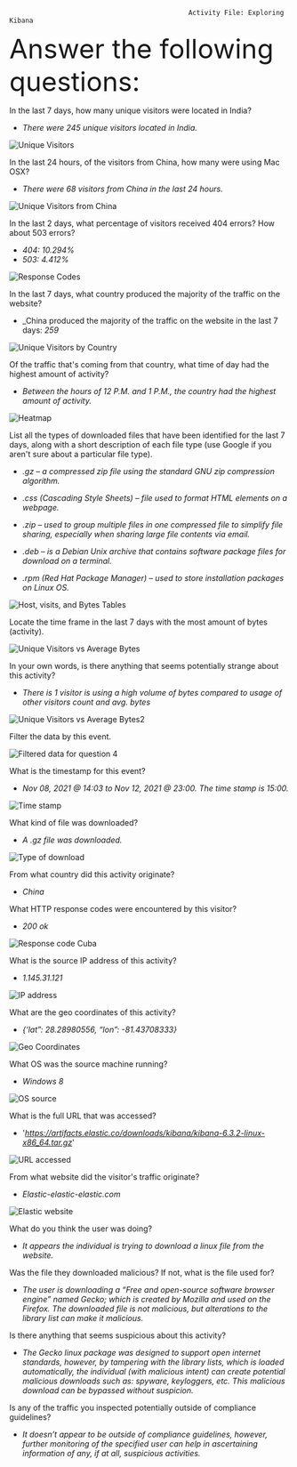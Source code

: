                                                  Activity File: Exploring Kibana
 <font size="12"> Answer the following questions:</font> 

In the last 7 days, how many unique visitors were located in India? 

- _There were 245 unique visitors located in India._

![Unique Visitors](https://user-images.githubusercontent.com/88859779/142128674-2385e89b-445b-4819-bcf6-4b704760fea0.png)
 
In the last 24 hours, of the visitors from China, how many were using Mac OSX?

- _There were 68 visitors from China in the last 24 hours._

![Unique Visitors from China](https://user-images.githubusercontent.com/88859779/142128721-8c82da3b-0849-4af8-90d8-c0ac6fa7865f.png)

In the last 2 days, what percentage of visitors received 404 errors? How about 503 errors? 

- _404: 10.294%_
- _503: 4.412%_

![Response Codes](https://user-images.githubusercontent.com/88859779/142128749-52541dbc-4aea-451b-bb01-2d1631e6d7bc.png)

In the last 7 days, what country produced the majority of the traffic on the website?

- _China produced the majority of the traffic on the website in the last 7 days: _259_

![Unique Visitors by Country](https://user-images.githubusercontent.com/88859779/142128789-63953972-6983-4f7b-86a3-63486d379118.png)

Of the traffic that's coming from that country, what time of day had the highest amount of activity?

- _Between the hours of 12 P.M. and 1 P.M., the country had the highest amount of activity._

![Heatmap](https://user-images.githubusercontent.com/88859779/142128830-1885d823-84de-494e-8b37-a4961b3a5c59.png)

List all the types of downloaded files that have been identified for the last 7 days, along with a short description of each file type (use Google if you aren't sure about a particular file type).

- _.gz – a compressed zip file using the standard GNU zip compression algorithm._

- _.css (Cascading Style Sheets) – file used to format HTML elements on a webpage._

- _.zip – used to group multiple files in one compressed file to simplify file sharing, especially when sharing large file contents via email._

- _.deb – is a Debian Unix archive that contains software package files for download on a terminal._

- _.rpm (Red Hat Package Manager) – used to store installation packages on Linux OS._

![Host, visits, and Bytes Tables](https://user-images.githubusercontent.com/88859779/142129015-50ac535f-d2b6-424d-913e-ac2eceae54a7.png)

Locate the time frame in the last 7 days with the most amount of bytes (activity).

![Unique Visitors vs  Average Bytes](https://user-images.githubusercontent.com/88859779/142129058-3d57ad3f-8b0c-4c1d-9e0d-16ca1a306868.png)

In your own words, is there anything that seems potentially strange about this activity?

- _There is 1 visitor is using a high volume of bytes compared to usage of other visitors count and avg. bytes_

![Unique Visitors vs  Average Bytes2](https://user-images.githubusercontent.com/88859779/142129090-54dd9a51-5715-4d19-b6c9-a93b50d96f48.png)

Filter the data by this event.

![Filtered data for question 4](https://user-images.githubusercontent.com/88859779/142129139-c63673ad-3eb9-4f19-81bd-f4b56e151442.png)

What is the timestamp for this event? 

- _Nov 08, 2021 @ 14:03 to Nov 12, 2021 @ 23:00. The time stamp is 15:00._

![Time stamp](https://user-images.githubusercontent.com/88859779/142129187-256f826a-b1ac-4958-8696-36ec61b99ea1.png)

What kind of file was downloaded? 

- _A .gz file was downloaded._

![Type of download](https://user-images.githubusercontent.com/88859779/142129385-7084ea92-a85e-46ad-a79a-874f62dc2eed.png)
   
From what country did this activity originate? 

- _China_
 
What HTTP response codes were encountered by this visitor? 

- _200 ok_

![Response code Cuba](https://user-images.githubusercontent.com/88859779/142129433-252a4f5b-818e-48d0-83a8-d46654464342.png) 

What is the source IP address of this activity? 

- *1.145.31.121*

![IP address](https://user-images.githubusercontent.com/88859779/142129525-2416f78c-02f1-46c1-8de2-0734a0ccf9ad.png)
 
What are the geo coordinates of this activity? 

- *{‘lat”: 28.28980556, “lon”: -81.43708333}*

![Geo Coordinates](https://user-images.githubusercontent.com/88859779/142129560-66013df4-8eb4-4dbe-859f-ebb8eafc8502.png)

What OS was the source machine running? 

- *Windows 8*

![OS source](https://user-images.githubusercontent.com/88859779/142129615-4f0bcce0-30ee-4946-8954-2791aebabc26.png)

What is the full URL that was accessed?

- '_https://artifacts.elastic.co/downloads/kibana/kibana-6.3.2-linux-x86_64.tar.gz_'

![URL accessed](https://user-images.githubusercontent.com/88859779/142129707-f5b4325a-8932-477c-9c80-37efdd2e5acf.png)

From what website did the visitor's traffic originate? 

- _Elastic-elastic-elastic.com_

![Elastic website](https://user-images.githubusercontent.com/88859779/142129968-a110494f-1cf0-4efd-8aa6-1c1060c6d79b.png)

What do you think the user was doing? 

- _It appears the individual is trying to download a linux file from the website._ 

Was the file they downloaded malicious? If not, what is the file used for?

- _The user is downloading a “Free and open-source software browser engine” named Gecko; which is created by Mozilla and used on the Firefox. The downloaded file is not malicious, but alterations to the library list can make it malicious._

Is there anything that seems suspicious about this activity?

- _The Gecko linux package was designed to support open internet standards, however, by tampering with the library lists, which is loaded automatically, the individual (with malicious intent) can create potential malicious downloads such as: spyware, keyloggers, etc. This malicious download can be bypassed without suspicion._

Is any of the traffic you inspected potentially outside of compliance guidelines? 

- _It doesn’t appear to be outside of compliance guidelines, however, further monitoring of the specified user can help in ascertaining information of any, if at all, suspicious activities._
